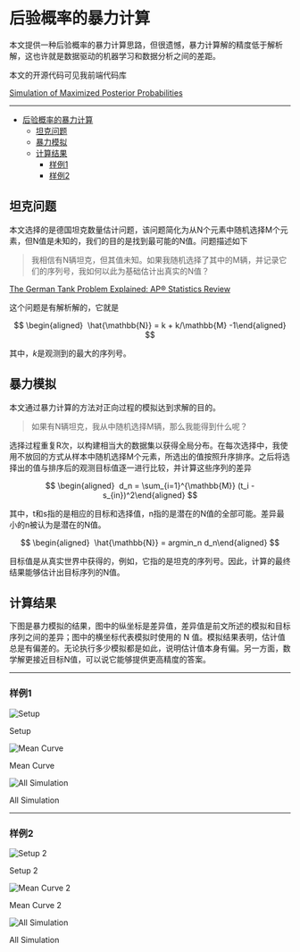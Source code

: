 # 后验概率的暴力计算

本文提供一种后验概率的暴力计算思路，但很遗憾，暴力计算解的精度低于解析解，这也许就是数据驱动的机器学习和数据分析之间的差距。

本文的开源代码可见我前端代码库

[Simulation of Maximized Posterior Probabilities](https://observablehq.com/@listenzcc/simulation-of-maximized-posterior-probabilities "Simulation of Maximized Posterior Probabilities")

---
- [后验概率的暴力计算](#后验概率的暴力计算)
  - [坦克问题](#坦克问题)
  - [暴力模拟](#暴力模拟)
  - [计算结果](#计算结果)
    - [样例1](#样例1)
    - [样例2](#样例2)


## 坦克问题

本文选择的是德国坦克数量估计问题，该问题简化为从N个元素中随机选择M个元素，但N值是未知的，我们的目的是找到最可能的N值。问题描述如下

> 我相信有N辆坦克，但其值未知。如果我随机选择了其中的M辆，并记录它们的序列号，我如何以此为基础估计出真实的N值？
>

[The German Tank Problem Explained: AP® Statistics Review](https://www.albert.io/blog/german-tank-problem-explained-ap-statistics-review/ "The German Tank Problem Explained: AP® Statistics Review")

这个问题是有解析解的，它就是

$$
\begin{aligned}  \hat{\mathbb{N}} = k + k/\mathbb{M} -1\end{aligned}
$$

其中，$k$是观测到的最大的序列号。

## 暴力模拟

本文通过暴力计算的方法对正向过程的模拟达到求解的目的。

> 如果有N辆坦克，我从中随机选择M辆，那么我能得到什么呢？
>

选择过程重复R次，以构建相当大的数据集以获得全局分布。在每次选择中，我使用不放回的方式从样本中随机选择M个元素，所选出的值按照升序排序。之后将选择出的值与排序后的观测目标值逐一进行比较，并计算这些序列的差异

$$
\begin{aligned}  d_n = \sum_{i=1}^{\mathbb{M}} (t_i - s_{in})^2\end{aligned}
$$

其中，t和s指的是相应的目标和选择值，n指的是潜在的N值的全部可能。差异最小的n被认为是潜在的N值。

$$
\begin{aligned}  \hat{\mathbb{N}} = argmin_n d_n\end{aligned}
$$

目标值是从真实世界中获得的，例如，它指的是坦克的序列号。因此，计算的最终结果能够估计出目标序列的N值。

## 计算结果

下图是暴力模拟的结果，图中的纵坐标是差异值，差异值是前文所述的模拟和目标序列之间的差异；图中的横坐标代表模拟时使用的 N 值。模拟结果表明，估计值总是有偏差的。无论执行多少模拟都是如此，说明估计值本身有偏。另一方面，数学解更接近目标N值，可以说它能够提供更高精度的答案。

---

### 样例1

![Setup](%E5%90%8E%E9%AA%8C%E6%A6%82%E7%8E%87%E7%9A%84%E6%9A%B4%E5%8A%9B%E8%AE%A1%E7%AE%97%20d9a81e5c15ec4a4c89127fccd1e4deea/Untitled.png)

Setup

![Mean Curve](%E5%90%8E%E9%AA%8C%E6%A6%82%E7%8E%87%E7%9A%84%E6%9A%B4%E5%8A%9B%E8%AE%A1%E7%AE%97%20d9a81e5c15ec4a4c89127fccd1e4deea/Untitled%201.png)

Mean Curve

![All Simulation](%E5%90%8E%E9%AA%8C%E6%A6%82%E7%8E%87%E7%9A%84%E6%9A%B4%E5%8A%9B%E8%AE%A1%E7%AE%97%20d9a81e5c15ec4a4c89127fccd1e4deea/Untitled%202.png)

All Simulation

---

### 样例2

![Setup 2](%E5%90%8E%E9%AA%8C%E6%A6%82%E7%8E%87%E7%9A%84%E6%9A%B4%E5%8A%9B%E8%AE%A1%E7%AE%97%20d9a81e5c15ec4a4c89127fccd1e4deea/Untitled%203.png)

Setup 2

![Mean Curve 2](%E5%90%8E%E9%AA%8C%E6%A6%82%E7%8E%87%E7%9A%84%E6%9A%B4%E5%8A%9B%E8%AE%A1%E7%AE%97%20d9a81e5c15ec4a4c89127fccd1e4deea/Untitled%204.png)

Mean Curve 2

![All Simulation](%E5%90%8E%E9%AA%8C%E6%A6%82%E7%8E%87%E7%9A%84%E6%9A%B4%E5%8A%9B%E8%AE%A1%E7%AE%97%20d9a81e5c15ec4a4c89127fccd1e4deea/Untitled%205.png)

All Simulation